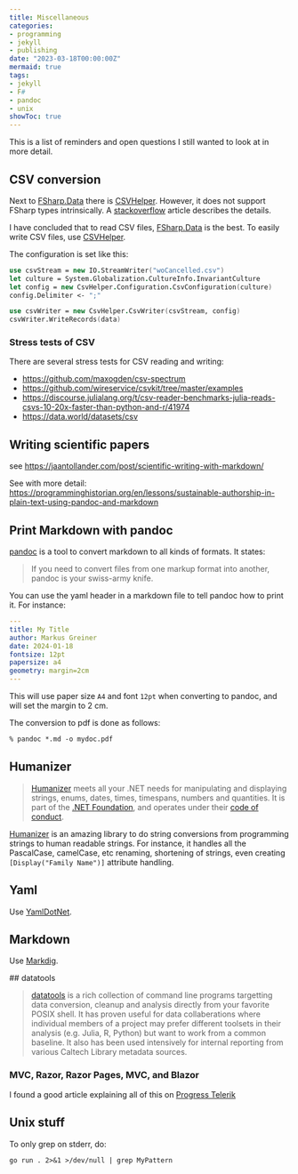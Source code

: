 ```yaml
---
title: Miscellaneous
categories:
- programming
- jekyll
- publishing
date: "2023-03-18T00:00:00Z"
mermaid: true
tags:
- jekyll
- F#
- pandoc
- unix
showToc: true
---
```


This is a list of reminders and open questions I still wanted to look at in more detail.

## CSV conversion

Next to [FSharp.Data] there is [CSVHelper]. However, it does not support FSharp types intrinsically. A [stackoverflow](https://stackoverflow.com/questions/66401283/how-do-you-use-csvhelper-csvwriter-with-f-option-types) article describes the details.

I have concluded that to read CSV files, [FSharp.Data] is the best. To easily write CSV files, use [CSVHelper].

The configuration is set like this:

~~~fsharp
use csvStream = new IO.StreamWriter("woCancelled.csv")
let culture = System.Globalization.CultureInfo.InvariantCulture
let config = new CsvHelper.Configuration.CsvConfiguration(culture)
config.Delimiter <- ";"

use csvWriter = new CsvHelper.CsvWriter(csvStream, config)
csvWriter.WriteRecords(data)
~~~

[FSharp.Data]: https://fsprojects.github.io/FSharp.Data/
[CSVHelper]: https://joshclose.github.io/CsvHelper/

### Stress tests of CSV

There are several stress tests for CSV reading and writing:
- <https://github.com/maxogden/csv-spectrum>
- <https://github.com/wireservice/csvkit/tree/master/examples>
- <https://discourse.julialang.org/t/csv-reader-benchmarks-julia-reads-csvs-10-20x-faster-than-python-and-r/41974>
- <https://data.world/datasets/csv>

## Writing scientific papers

see <https://jaantollander.com/post/scientific-writing-with-markdown/>

See with more detail: 
<https://programminghistorian.org/en/lessons/sustainable-authorship-in-plain-text-using-pandoc-and-markdown>

## Print Markdown with pandoc

[pandoc] is a tool to convert markdown to all kinds of formats. It states:

> If you need to convert files from one markup format into another, pandoc is your swiss-army knife.

You can use the yaml header in a markdown file to tell pandoc how to print it. For instance:

~~~~yaml
---
title: My Title
author: Markus Greiner
date: 2024-01-18
fontsize: 12pt
papersize: a4
geometry: margin=2cm
---
~~~~

This will use paper size `A4` and font `12pt` when converting to pandoc, and will set the margin to 2 cm.

The conversion to pdf is done as follows:

~~~~csh
% pandoc *.md -o mydoc.pdf
~~~~


[pandoc]: https://pandoc.org

## Humanizer

> [Humanizer] meets all your .NET needs for manipulating and displaying strings, enums, dates, times, timespans, numbers and quantities. It is part of the [.NET Foundation](https://www.dotnetfoundation.org/), and operates under their [code of conduct](https://www.dotnetfoundation.org/code-of-conduct). 

[Humanizer] is an amazing library to do string conversions from programming strings to human readable strings. For instance, it handles all the PascalCase, camelCase, etc renaming, shortening of strings, even creating `[Display("Family Name")]` attribute handling.


[Humanizer]: https://github.com/Humanizr/Humanizer

## Yaml

Use [YamlDotNet](https://github.com/aaubry/YamlDotNet).

## Markdown

Use [Markdig](https://github.com/xoofx/markdig).

## datatools

> [datatools](https://github.com/caltechlibrary/datatools/) is a rich collection of command line programs targetting data conversion, cleanup and analysis directly from your favorite POSIX shell. It has proven useful for data collaberations where individual members of a project may prefer different toolsets in their analysis (e.g. Julia, R, Python) but want to work from a common baseline. It also has been used intensively for internal reporting from various Caltech Library metadata sources.

### MVC, Razor, Razor Pages, MVC, and Blazor

I found a good article explaining all of this on [Progress Telerik](https://www.telerik.com/blogs/difference-between-blazor-vs-razor)

## Unix stuff

To only grep on stderr, do:

    go run . 2>&1 >/dev/null | grep MyPattern

